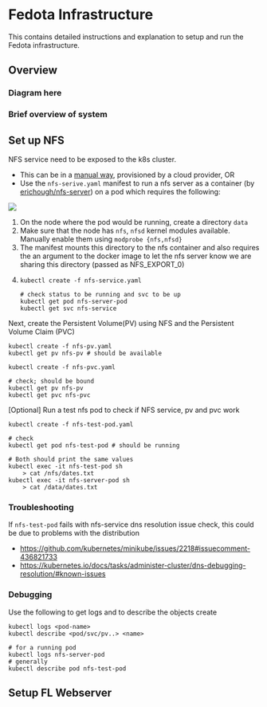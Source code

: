 # Fedota Infrastructure

This contains detailed instructions and explanation to setup and run the Fedota infrastructure.


## Overview

### Diagram here

### Brief overview of system


## Set up NFS
NFS service need to be exposed to the k8s cluster. 
- This can be in a [manual way](https://blog.exxactcorp.com/deploying-dynamic-nfs-provisioning-in-kubernetes/), provisioned by a cloud provider, OR
- Use the `nfs-serive.yaml` manifest to run a nfs server as a container (by [erichough/nfs-server](https://github.com/ehough/docker-nfs-server)) on a pod which requires the following:

<image src="diagrams/nfs.png">

1. On the node where the pod would be running, create a directory `data`
2. Make sure that the node has `nfs`, `nfsd` kernel modules available. Manually enable them using `modprobe {nfs,nfsd}`
3. The manifest mounts this directory to the nfs container and also requires the an argument to the docker image to let the nfs server know we are sharing this directory (passed as NFS_EXPORT_0)
4.
	```
	kubectl create -f nfs-service.yaml
	
	# check status to be running and svc to be up
	kubectl get pod nfs-server-pod
	kubectl get svc nfs-service
	```

Next, create the Persistent Volume(PV) using NFS and the Persistent Volume Claim (PVC)
```
kubectl create -f nfs-pv.yaml
kubectl get pv nfs-pv # should be available

kubectl create -f nfs-pvc.yaml

# check; should be bound
kubectl get pv nfs-pv
kubectl get pvc nfs-pvc 
```

[Optional] Run a test nfs pod to check if NFS service, pv and pvc work
```
kubectl create -f nfs-test-pod.yaml

# check
kubectl get pod nfs-test-pod # should be running

# Both should print the same values
kubectl exec -it nfs-test-pod sh
	> cat /nfs/dates.txt
kubectl exec -it nfs-server-pod sh
	> cat /data/dates.txt
```
### Troubleshooting

If `nfs-test-pod` fails with nfs-service dns resolution issue check, this could be due to problems with the distribution 
- https://github.com/kubernetes/minikube/issues/2218#issuecomment-436821733
- https://kubernetes.io/docs/tasks/administer-cluster/dns-debugging-resolution/#known-issues

### Debugging

Use the following to get logs and to describe the objects create
```
kubectl logs <pod-name>
kubectl describe <pod/svc/pv..> <name>

# for a running pod
kubectl logs nfs-server-pod
# generally
kubectl describe pod nfs-test-pod
```

## Setup FL Webserver

